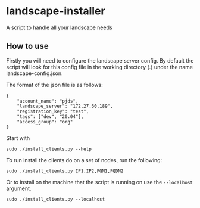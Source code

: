 # landscape-installer
A script to handle all your landscape needs

## How to use

Firstly you will need to configure the landscape server config. By default the script will look for this config file in the working directory (.) under the name landscape-config.json.

The format of the json file is as follows:
```
{
    "account_name": "pjds",
    "landscape_server": "172.27.60.189",
    "registration_key": "test",
    "tags": ["dev", "20.04"],
    "access_group": "org"
}
```
Start with

```
sudo ./install_clients.py --help
```

To run install the clients do on a set of nodes, run the following:

```
sudo ./install_clients.py IP1,IP2,FQN1,FQDN2

```

Or to install on the machine that the script is running on use the `--localhost` argument.

```
sudo ./install_clients.py --localhost
```


